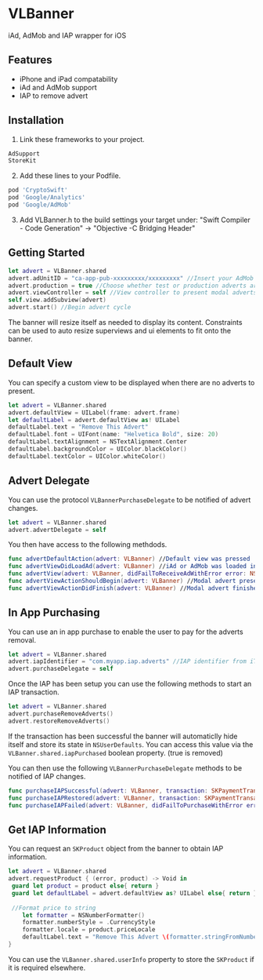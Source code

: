 # VLBanner
iAd, AdMob and IAP wrapper for iOS

## Features
  * iPhone and iPad compatability
  * iAd and AdMob support
  * IAP to remove advert

## Installation

1) Link these frameworks to your project.
```bash
AdSupport
StoreKit
```

2) Add these lines to your Podfile.
```bash
pod 'CryptoSwift'
pod 'Google/Analytics'
pod 'Google/AdMob'
```

3) Add VLBanner.h to the build settings your target under:
"Swift Compiler - Code Generation" -> "Objective -C Bridging Header" 

## Getting Started

```swift
let advert = VLBanner.shared
advert.adUnitID = "ca-app-pub-xxxxxxxxx/xxxxxxxxx" //Insert your AdMob identifier here
advert.production = true //Choose whether test or production adverts are shown
advert.viewController = self //View controller to present modal adverts
self.view.addSubview(advert)
advert.start() //Begin advert cycle
```

The banner will resize itself as needed to display its content.
Constraints can be used to auto resize superviews and ui elements to fit onto the banner.

## Default View

You can specify a custom view to be displayed when there are no adverts to present.
```swift
let advert = VLBanner.shared
advert.defaultView = UILabel(frame: advert.frame)
let defaultLabel = advert.defaultView as! UILabel
defaultLabel.text = "Remove This Advert"
defaultLabel.font = UIFont(name: "Helvetica Bold", size: 20)
defaultLabel.textAlignment = NSTextAlignment.Center
defaultLabel.backgroundColor = UIColor.blackColor()
defaultLabel.textColor = UIColor.whiteColor()
```

## Advert Delegate

You can use the protocol `VLBannerPurchaseDelegate` to be notified of advert changes.
```swift
let advert = VLBanner.shared
advert.advertDelegate = self
```

You then have access to the following methdods.
```swift
func advertDefaultAction(advert: VLBanner) //Default view was pressed
func advertViewDidLoadAd(advert: VLBanner) //iAd or AdMob was loaded into view
func advertView(advert: VLBanner, didFailToReceiveAdWithError error: NSError) //iAd or AdMob returned an error
func advertViewActionShouldBegin(advert: VLBanner) //Modal advert presented from user click
func advertViewActionDidFinish(advert: VLBanner) //Modal advert finished presenting
```

## In App Purchasing

You can use an in app purchase to enable the user to pay for the adverts removal.
```swift
let advert = VLBanner.shared
advert.iapIdentifier = "com.myapp.iap.adverts" //IAP identifier from iTunes Connect
advert.purchaseDelegate = self
```

Once the IAP has been setup you can use the following methods to start an IAP transaction.
```swift
let advert = VLBanner.shared
advert.purchaseRemoveAdverts()
advert.restoreRemoveAdverts()
```
If the transaction has been successful the banner will automaticlly hide itself and store its state in `NSUserDefaults`. You can access this value via the `VLBanner.shared.iapPurchased` boolean property. (true is removed)

You can then use the following `VLBannerPurchaseDelegate` methods to be notified of IAP changes.
```swift
func purchaseIAPSuccessful(advert: VLBanner, transaction: SKPaymentTransaction)
func purchaseIAPRestored(advert: VLBanner, transaction: SKPaymentTransaction)
func purchaseIAPFailed(advert: VLBanner, didFailToPurchaseWithError error: NSError)
```

## Get IAP Information

You can request an `SKProduct` object from the banner to obtain IAP information.
```swift
let advert = VLBanner.shared
advert.requestProduct { (error, product) -> Void in
 guard let product = product else{ return }
 guard let defaultLabel = advert.defaultView as? UILabel else{ return }
  
 //Format price to string
	let formatter = NSNumberFormatter()
	formatter.numberStyle = .CurrencyStyle
	formatter.locale = product.priceLocale
	defaultLabel.text = "Remove This Advert \(formatter.stringFromNumber(product.price)!)"
}
```
You can use the `VLBanner.shared.userInfo` property to store the `SKProduct` if it is required elsewhere.
